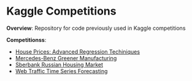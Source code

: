 # Kaggle Competitions
<b>Overview</b>: Repository for code previously used in Kaggle competitions

<b>Competitionss</b>:
- <a href="https://github.com/sterling19/Kaggle_Competitions/tree/master/Housing_Tutorial">House Prices: Advanced Regression Techiniques</a>
- <a href="https://github.com/sterling19/Kaggle_Competitions/tree/master/Mercedes">Mercedes-Benz Greener Manufacturing</a>
- <a href="https://github.com/sterling19/Kaggle_Competitions/tree/master/Sberbank_Russian_Housing">Sberbank Russian Housing Market</a>
- <a href="https://github.com/sterling19/Kaggle_Competitions/tree/master/Web_Series">Web Traffic Time Series Forecasting</a>
